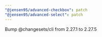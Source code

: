 ```yaml
---
"@jensen95/advanced-checkbox": patch
"@jensen95/advanced-select": patch
---
```


Bump @changesets/cli from 2.27.1 to 2.27.5

